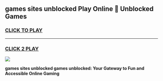 
## games sites unblocked Play Online 👋 Unblocked Games
<h3>
<a href="https://premium.freeplayer.one?title=games_sites_unblocked&ref=19F">CLICK TO PLAY</a></h3>
<hr>

<h3>
<a href="https://premium.freeplayer.one?title=games_sites_unblocked&ref=19F">CLICK 2 PLAY</a>
  
</h3>

<a href="https://premium.freeplayer.one?title=games_sites_unblocked&ref=19F"><img src="https://clearcache.store/games.png"></a>


**games sites unblocked games unblocked: Your Gateway to Fun and Accessible Online Gaming**
